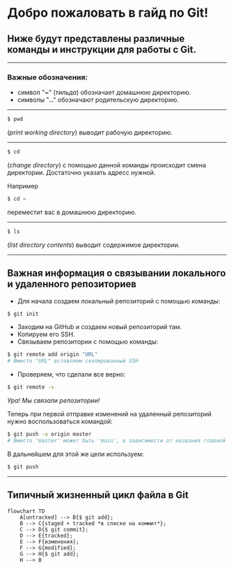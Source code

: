 # Добро пожаловать в гайд по Git!
## Ниже будут представлены различные команды и инструкции для работы с Git.
----
### Важные обозначения:
- символ "**~**" (*тильда*) обозначает домашнюю директорию.
- символы "**..**" обозначают родительскую директорию.

----

```bash
$ pwd
```
(*print working directory*) выводит рабочую директорию.

----

```bash
$ cd
```
(*change directory*) с помощью данной команды происходит смена директории. Достаточно указать адресс нужной.

Например

```bash
$ cd ~
```
переместит вас в домашнюю директорию.

----

```bash
$ ls
```
(*list directory contents*) выводит содержимое директории.

----


## **Важная информация о связывании локального и удаленного репозиториев**

- Для начала создаем локальный репозиторий с помощью команды:

```bash
$ git init
```

- Заходим на GitHub и создаем новый репозиторий там.
- Копируем его SSH.
- Связываем репозитории с помощью команды:

```bash
$ git remote add origin "URL"
# Вместо "URL" вставляем скопированный SSH
```

- Проверяем, что сделали все верно:

```bash
$ git remote -v
```

*Ура! Мы связали репозитории!*


Теперь при первой отправке изменений на удаленный репозиторий нужно воспользоваться командой:

```bash
$ git push -u origin master
# Вместо 'master' может быть 'main', в зависимости от названия главной ветки
```

В дальнейшем для этой же цели используем:

```bash
$ git push
```

----

## **Типичный жизненный цикл файла в Git**

```mermaid
flowchart TD
	A[untracked] --> B{$ git add};
	B --> C{staged + tracked *в списке на коммит*};
	C --> D{$ git commit};
	D --> E{tracked};
	E --> F{изменения};
	F --> G{modified};
	G --> H{$ git add};
	H --> B
```